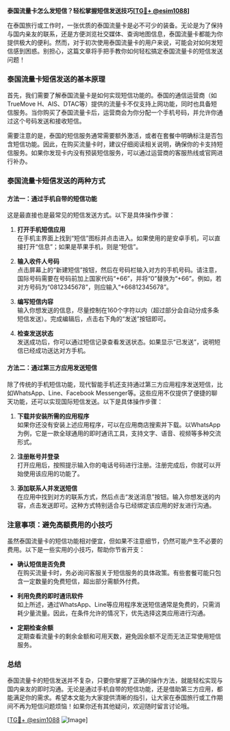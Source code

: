 **泰国流量卡怎么发短信？轻松掌握短信发送技巧[[TG💪+ @esim1088](https://t.me/s/esim1088)]**

在泰国旅行或工作时，一张优质的泰国流量卡是必不可少的装备。无论是为了保持与国内亲友的联系，还是方便浏览社交媒体、查询地图信息，泰国流量卡都能为你提供极大的便利。然而，对于初次使用泰国流量卡的用户来说，可能会对如何发短信感到困惑。别担心，这篇文章将手把手教你如何轻松搞定泰国流量卡的短信发送问题！

### 泰国流量卡短信发送的基本原理

首先，我们需要了解泰国流量卡是如何实现短信功能的。泰国的通信运营商（如TrueMove H、AIS、DTAC等）提供的流量卡不仅支持上网功能，同时也具备短信服务。当你购买了泰国流量卡后，运营商会为你分配一个手机号码，并允许你通过这个号码发送和接收短信。

需要注意的是，泰国的短信服务通常需要额外激活，或者在套餐中明确标注是否包含短信功能。因此，在购买流量卡时，建议仔细阅读相关说明，确保你的卡支持短信服务。如果你发现卡内没有预装短信服务，可以通过运营商的客服热线或官网进行补办。

### 泰国流量卡短信发送的两种方式

#### 方法一：通过手机自带的短信功能

这是最直接也是最常见的短信发送方式。以下是具体操作步骤：

1. **打开手机短信应用**  
   在手机主界面上找到“短信”图标并点击进入。如果使用的是安卓手机，可以直接打开“信息”；如果是苹果手机，则是“短信”。

2. **输入收件人号码**  
   点击屏幕上的“新建短信”按钮，然后在号码栏输入对方的手机号码。请注意，国际号码需要在号码前加上国家代码“+66”，并将“0”替换为“+66”。例如，若对方号码为“0812345678”，则应输入“+66812345678”。

3. **编写短信内容**  
   输入你想发送的信息，尽量控制在160个字符以内（超过部分会自动分成多条短信发送）。完成编辑后，点击右下角的“发送”按钮即可。

4. **检查发送状态**  
   发送成功后，你可以通过短信记录查看发送状态。如果显示“已发送”，说明短信已经成功送达对方手机。

#### 方法二：通过第三方应用发送短信

除了传统的手机短信功能，现代智能手机还支持通过第三方应用程序发送短信，比如WhatsApp、Line、Facebook Messenger等。这些应用不仅提供了便捷的聊天功能，还可以实现国际短信发送。以下是具体操作步骤：

1. **下载并安装所需的应用程序**  
   如果你还没有安装上述应用程序，可以在应用商店搜索并下载。以WhatsApp为例，它是一款全球通用的即时通讯工具，支持文字、语音、视频等多种交流形式。

2. **注册账号并登录**  
   打开应用后，按照提示输入你的电话号码进行注册。注册完成后，你就可以开始使用该应用的功能了。

3. **添加联系人并发送短信**  
   在应用中找到对方的联系方式，然后点击“发送消息”按钮。输入你想发送的内容，点击发送即可。这种方式特别适合与已经绑定该应用的好友进行沟通。

### 注意事项：避免高额费用的小技巧

虽然泰国流量卡的短信功能相对便宜，但如果不注意细节，仍然可能产生不必要的费用。以下是一些实用的小技巧，帮助你节省开支：

- **确认短信是否免费**  
  在购买流量卡时，务必询问客服关于短信服务的具体政策。有些套餐可能只包含一定数量的免费短信，超出部分需额外付费。

- **利用免费的即时通讯软件**  
  如上所述，通过WhatsApp、Line等应用程序发送短信通常是免费的，只需消耗少量流量。因此，在条件允许的情况下，优先选择这类应用进行沟通。

- **定期检查余额**  
  定期查看流量卡的剩余金额和可用天数，避免因余额不足而无法正常使用短信服务。

### 总结

泰国流量卡的短信发送并不复杂，只要你掌握了正确的操作方法，就能轻松实现与国内亲友的即时沟通。无论是通过手机自带的短信功能，还是借助第三方应用，都能满足你的需求。希望本文能为大家提供清晰的指引，让大家在泰国旅行或工作期间不再为短信问题烦恼！如果你还有其他疑问，欢迎随时留言讨论哦。

[[TG💪+ @esim1088](https://t.me/s/esim1088) ![Image](https://i.postimg.cc/4NQfJmqS/Snipaste-2025-05-13-00-14-12.png)]